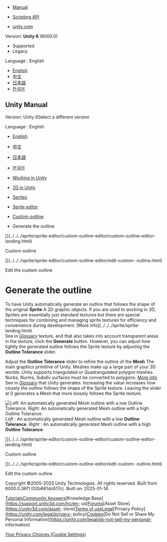 [](https://docs.unity3d.com)

  * [Manual](../Manual/index.html)
  * [Scripting API](../ScriptReference/index.html)

  * [unity.com](https://unity.com/)

Version: **Unity 6** (6000.0)

  * Supported
  * Legacy

Language : English

  * [English](/Manual/sprite/sprite-editor/custom-outline-editor/generate-outline.html)
  * [中文](/cn/current/Manual/sprite/sprite-editor/custom-outline-editor/generate-outline.html)
  * [日本語](/ja/current/Manual/sprite/sprite-editor/custom-outline-editor/generate-outline.html)
  * [한국어](/kr/current/Manual/sprite/sprite-editor/custom-outline-editor/generate-outline.html)

[](https://docs.unity3d.com)

## Unity Manual

Version: Unity 6Select a different version

Language : English

  * [English](/Manual/sprite/sprite-editor/custom-outline-editor/generate-outline.html)
  * [中文](/cn/current/Manual/sprite/sprite-editor/custom-outline-editor/generate-outline.html)
  * [日本語](/ja/current/Manual/sprite/sprite-editor/custom-outline-editor/generate-outline.html)
  * [한국어](/kr/current/Manual/sprite/sprite-editor/custom-outline-editor/generate-outline.html)

  * [Working in Unity](../../../working-in-unity.html)
  * [2D in Unity](../../../Unity2D.html)
  * [Sprites](../../../sprite/sprite-landing.html)
  * [Sprite editor](../../../sprite/sprite-editor/sprite-editor-landing.html)
  * [Custom outline](../../../sprite/sprite-editor/custom-outline-editor/custom-outline-editor-landing.html)
  * Generate the outline

[](../../../sprite/sprite-editor/custom-outline-editor/custom-outline-editor-
landing.html)

Custom outline

[](../../../sprite/sprite-editor/custom-outline-editor/edit-custom-
outline.html)

Edit the custom outline

# Generate the outline

To have Unity automatically generate an outline that follows the shape of the
original **Sprite** A 2D graphic objects. If you are used to working in 3D,
Sprites are essentially just standard textures but there are special
techniques for combining and managing sprite textures for efficiency and
convenience during development. [More info](../../../sprite/sprite-
landing.html)  
See in [Glossary](../../../Glossary.html#Sprite) texture, and that also takes
into account transparent areas in the texture, click the **Generate** button.
However, you can adjust how tightly the generated outline follows the Sprite
texture by adjusting the **Outline Tolerance** slider.

Adjust the **Outline Tolerance** slider to refine the outline of the **Mesh**
The main graphics primitive of Unity. Meshes make up a large part of your 3D
worlds. Unity supports triangulated or Quadrangulated polygon meshes. Nurbs,
Nurms, Subdiv surfaces must be converted to polygons. [More
info](../../../mesh.html)  
See in [Glossary](../../../Glossary.html#Mesh) that Unity generates.
Increasing the value increases how closely the outline follows the shape of
the Sprite texture. Leaving the slider at 0 generates a Mesh that more loosely
follows the Sprite texture.

![Left: An automatically generated Mesh outline with a low Outline Tolerance.
Right: An automatically generated Mesh outline with a high Outline
Tolerance.](../../../../uploads/Main/2DCustomOutline_7.png) _Left_ : An
automatically generated Mesh outline with a low **Outline Tolerance**. _Right_
: An automatically generated Mesh outline with a high **Outline Tolerance**.

[](../../../sprite/sprite-editor/custom-outline-editor/custom-outline-editor-
landing.html)

Custom outline

[](../../../sprite/sprite-editor/custom-outline-editor/edit-custom-
outline.html)

Edit the custom outline

Copyright ©2005-2025 Unity Technologies. All rights reserved. Built from
6000.0.36f1 (02b661dc617c). Built on: 2025-01-14.

[Tutorials](https://learn.unity.com/)[Community
Answers](https://answers.unity3d.com)[Knowledge
Base](https://support.unity3d.com/hc/en-
us)[Forums](https://forum.unity3d.com)[Asset Store](https://unity3d.com/asset-
store)[Terms of
use](https://docs.unity3d.com/Manual/TermsOfUse.html)[Legal](https://unity.com/legal)[Privacy
Policy](https://unity.com/legal/privacy-
policy)[Cookies](https://unity.com/legal/cookie-policy)[Do Not Sell or Share
My Personal Information](https://unity.com/legal/do-not-sell-my-personal-
information)

[Your Privacy Choices (Cookie Settings)](javascript:void\(0\);)

